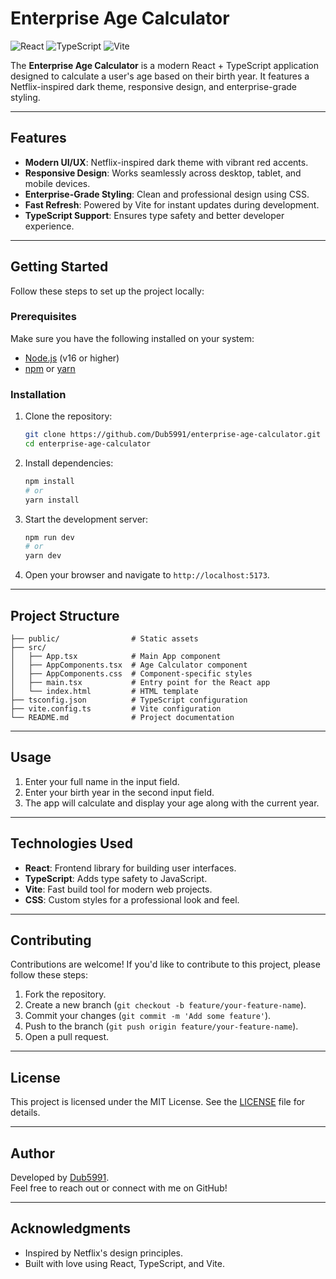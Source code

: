 # Enterprise Age Calculator

![React](https://img.shields.io/badge/React-v18.0.0-blue) ![TypeScript](https://img.shields.io/badge/TypeScript-v4.0.0-blue) ![Vite](https://img.shields.io/badge/Vite-v4.0.0-purple)

The **Enterprise Age Calculator** is a modern React + TypeScript application designed to calculate a user's age based on their birth year. It features a Netflix-inspired dark theme, responsive design, and enterprise-grade styling.

---

## Features

- **Modern UI/UX**: Netflix-inspired dark theme with vibrant red accents.
- **Responsive Design**: Works seamlessly across desktop, tablet, and mobile devices.
- **Enterprise-Grade Styling**: Clean and professional design using CSS.
- **Fast Refresh**: Powered by Vite for instant updates during development.
- **TypeScript Support**: Ensures type safety and better developer experience.

---

## Getting Started

Follow these steps to set up the project locally:

### Prerequisites

Make sure you have the following installed on your system:

- [Node.js](https://nodejs.org/) (v16 or higher)
- [npm](https://www.npmjs.com/) or [yarn](https://yarnpkg.com/)

### Installation

1. Clone the repository:

   ```bash
   git clone https://github.com/Dub5991/enterprise-age-calculator.git
   cd enterprise-age-calculator
   ```

2. Install dependencies:

   ```bash
   npm install
   # or
   yarn install
   ```

3. Start the development server:

   ```bash
   npm run dev
   # or
   yarn dev
   ```

4. Open your browser and navigate to `http://localhost:5173`.

---

## Project Structure

```plaintext
├── public/                # Static assets
├── src/
│   ├── App.tsx            # Main App component
│   ├── AppComponents.tsx  # Age Calculator component
│   ├── AppComponents.css  # Component-specific styles
│   ├── main.tsx           # Entry point for the React app
│   └── index.html         # HTML template
├── tsconfig.json          # TypeScript configuration
├── vite.config.ts         # Vite configuration
└── README.md              # Project documentation
```

---

## Usage

1. Enter your full name in the input field.
2. Enter your birth year in the second input field.
3. The app will calculate and display your age along with the current year.

---

## Technologies Used

- **React**: Frontend library for building user interfaces.
- **TypeScript**: Adds type safety to JavaScript.
- **Vite**: Fast build tool for modern web projects.
- **CSS**: Custom styles for a professional look and feel.

---

## Contributing

Contributions are welcome! If you'd like to contribute to this project, please follow these steps:

1. Fork the repository.
2. Create a new branch (`git checkout -b feature/your-feature-name`).
3. Commit your changes (`git commit -m 'Add some feature'`).
4. Push to the branch (`git push origin feature/your-feature-name`).
5. Open a pull request.

---

## License

This project is licensed under the MIT License. See the [LICENSE](LICENSE) file for details.

---

## Author

Developed by [Dub5991](https://github.com/Dub5991).  
Feel free to reach out or connect with me on GitHub!

---

## Acknowledgments

- Inspired by Netflix's design principles.
- Built with love using React, TypeScript, and Vite.
